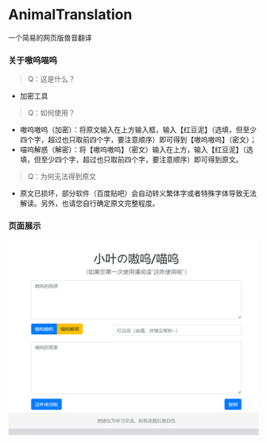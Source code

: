 # AnimalTranslation
一个简易的网页版兽音翻译

### 关于嗷呜喵呜

> Q：这是什么？

- 加密工具

> Q：如何使用？

- 嗷呜嗷呜（加密）：将原文输入在上方输入框，输入【红豆泥】（选填，但至少四个字，超过也只取前四个字，要注意顺序）即可得到【嗷呜嗷呜】（密文）；
- 喵呜解惑（解密）：将【嗷呜嗷呜】（密文）输入在上方，输入【红豆泥】（选填，但至少四个字，超过也只取前四个字，要注意顺序）即可得到原文。

> Q：为何无法得到原文

- 原文已损坏，部分软件（百度贴吧）会自动转义繁体字或者特殊字体导致无法解读。另外，也请您自行确定原文完整程度。

### 页面展示

![](./images/show2.0.png)
